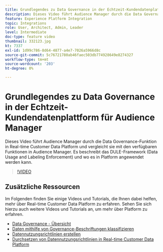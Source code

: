 ```yaml
---
title: Grundlegendes zu Data Governance in der Echtzeit-Kundendatenplattform für Audience Manager
description: Dieses Video führt Audience Manager durch die Data Governance-Funktion in Real-time Customer Data Platform und vergleicht sie mit den verfügbaren Funktionen in Audience Manager. Es beschreibt das DULE-Framework (Data Usage and Labeling Enforcement) und wo es in Platform angewendet werden kann.
feature: Experience Platform Integration
topic: Integrations
role: User, Architect, Admin, Leader
level: Intermediate
doc-type: feature video
thumbnail: 332123.jpg
kt: 7337
exl-id: 1d99c786-8d64-4877-a4e7-7026a5966d8c
source-git-commit: 5c76721780ab46faec503db774928649e8274327
workflow-type: tm+mt
source-wordcount: '203'
ht-degree: 0%

---
```


# Grundlegendes zu Data Governance in der Echtzeit-Kundendatenplattform für Audience Manager

Dieses Video führt Audience Manager durch die Data Governance-Funktion in Real-time Customer Data Platform und vergleicht sie mit den verfügbaren Funktionen in Audience Manager. Es beschreibt das DULE-Framework (Data Usage and Labeling Enforcement) und wo es in Platform angewendet werden kann.

>[!VIDEO](https://video.tv.adobe.com/v/332123/?quality=12&learn=on)

## Zusätzliche Ressourcen

Im Folgenden finden Sie einige Videos und Tutorials, die Ihnen dabei helfen, mehr über Real-time Customer Data Platform zu erfahren. Sehen Sie sich hierzu auch weitere Videos und Tutorials an, um mehr über Platform zu erfahren.

* [Data Governance - Übersicht](https://experienceleague.adobe.com/docs/platform-learn/tutorials/data-governance/understanding-data-governance.html?lang=en#data-governance)
* [Daten mithilfe von Governance-Beschriftungen klassifizieren](https://experienceleague.adobe.com/docs/platform-learn/tutorials/data-governance/classify-data-using-governance-labels.html?lang=en#data-governance)
* [Datennutzungsrichtlinien erstellen](https://experienceleague.adobe.com/docs/platform-learn/tutorials/data-governance/create-data-usage-policies.html?lang=en#data-governance)
* [Durchsetzen von Datennutzungsrichtlinien in Real-time Customer Data Platform](https://experienceleague.adobe.com/docs/platform-learn/tutorials/data-governance/enforce-data-usage-policies-in-real-time-cdp.html?lang=en#data-governance)
